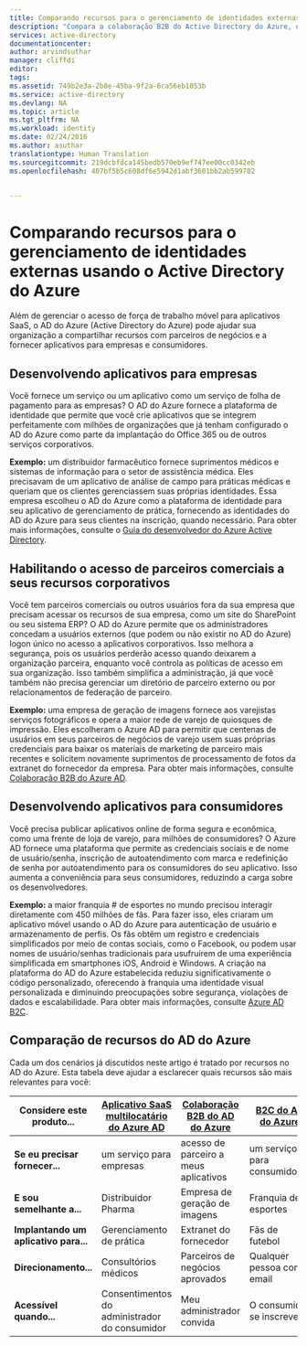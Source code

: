 ```yaml
---
title: Comparando recursos para o gerenciamento de identidades externas usando o Azure Active Directory | Microsoft Docs
description: "Compara a colaboração B2B do Active Directory do Azure, o B2C e o Aplicativo Multilocatário para o suporte à autenticação e à autorização para identidades externas"
services: active-directory
documentationcenter: 
author: arvindsuthar
manager: cliffdi
editor: 
tags: 
ms.assetid: 749b2e3a-2b8e-45ba-9f2a-6ca56eb1053b
ms.service: active-directory
ms.devlang: NA
ms.topic: article
ms.tgt_pltfrm: NA
ms.workload: identity
ms.date: 02/24/2016
ms.author: asuthar
translationtype: Human Translation
ms.sourcegitcommit: 219dcbfdca145bedb570eb9ef747ee00cc0342eb
ms.openlocfilehash: 407bf5b5c608df6e5942d1abf3601bb2ab599782


---
```

# <a name="comparing-capabilities-for-managing-external-identities-using-azure-active-directory"></a>Comparando recursos para o gerenciamento de identidades externas usando o Active Directory do Azure
Além de gerenciar o acesso de força de trabalho móvel para aplicativos SaaS, o AD do Azure (Active Directory do Azure) pode ajudar sua organização a compartilhar recursos com parceiros de negócios e a fornecer aplicativos para empresas e consumidores.

## <a name="developing-applications-for-businesses"></a>Desenvolvendo aplicativos para empresas
Você fornece um serviço ou um aplicativo como um serviço de folha de pagamento para as empresas? O AD do Azure fornece a plataforma de identidade que permite que você crie aplicativos que se integrem perfeitamente com milhões de organizações que já tenham configurado o AD do Azure como parte da implantação do Office 365 ou de outros serviços corporativos.

**Exemplo:** um distribuidor farmacêutico fornece suprimentos médicos e sistemas de informação para o setor de assistência médica. Eles precisavam de um aplicativo de análise de campo para práticas médicas e queriam que os clientes gerenciassem suas próprias identidades. Essa empresa escolheu o AD do Azure como a plataforma de identidade para seu aplicativo de gerenciamento de prática, fornecendo as identidades do AD do Azure para seus clientes na inscrição, quando necessário. Para obter mais informações, consulte o [Guia do desenvolvedor do Azure Active Directory](active-directory-developers-guide.md).

## <a name="enabling-business-partner-access-to-your-corporate-resources"></a>Habilitando o acesso de parceiros comerciais a seus recursos corporativos
Você tem parceiros comerciais ou outros usuários fora da sua empresa que precisam acessar os recursos de sua empresa, como um site do SharePoint ou seu sistema ERP? O AD do Azure permite que os administradores concedam a usuários externos (que podem ou não existir no AD do Azure) logon único no acesso a aplicativos corporativos. Isso melhora a segurança, pois os usuários perderão acesso quando deixarem a organização parceira, enquanto você controla as políticas de acesso em sua organização. Isso também simplifica a administração, já que você também não precisa gerenciar um diretório de parceiro externo ou por relacionamentos de federação de parceiro.

**Exemplo:** uma empresa de geração de imagens fornece aos varejistas serviços fotográficos e opera a maior rede de varejo de quiosques de impressão. Eles escolheram o Azure AD para permitir que centenas de usuários em seus parceiros de negócios de varejo usem suas próprias credenciais para baixar os materiais de marketing de parceiro mais recentes e solicitem novamente suprimentos de processamento de fotos da extranet do fornecedor da empresa. Para obter mais informações, consulte [Colaboração B2B do Azure AD](active-directory-b2b-what-is-azure-ad-b2b.md).

## <a name="developing-applications-for-consumers"></a>Desenvolvendo aplicativos para consumidores
Você precisa publicar aplicativos online de forma segura e econômica, como uma frente de loja de varejo, para milhões de consumidores? O Azure AD fornece uma plataforma que permite as credenciais sociais e de nome de usuário/senha, inscrição de autoatendimento com marca e redefinição de senha por autoatendimento para os consumidores do seu aplicativo. Isso aumenta a conveniência para seus consumidores, reduzindo a carga sobre os desenvolvedores.

**Exemplo:** a maior franquia \# de esportes no mundo precisou interagir diretamente com 450 milhões de fãs. Para fazer isso, eles criaram um aplicativo móvel usando o AD do Azure para autenticação de usuário e armazenamento de perfis. Os fãs obtêm um registro e credenciais simplificados por meio de contas sociais, como o Facebook, ou podem usar nomes de usuário/senhas tradicionais para usufruírem de uma experiência simplificada em smartphones iOS, Android e Windows. A criação na plataforma do AD do Azure estabelecida reduziu significativamente o código personalizado, oferecendo à franquia uma identidade visual personalizada e diminuindo preocupações sobre segurança, violações de dados e escalabilidade. Para obter mais informações, consulte [Azure AD B2C](https://azure.microsoft.com/documentation/services/active-directory-b2c/).

## <a name="comparison-of-azure-ad-capabilities"></a>Comparação de recursos do AD do Azure
Cada um dos cenários já discutidos neste artigo é tratado por recursos no AD do Azure. Esta tabela deve ajudar a esclarecer quais recursos são mais relevantes para você:

| **Considere este produto...** | [Aplicativo SaaS multilocatário do Azure AD](active-directory-developers-guide.md) | [Colaboração B2B do AD do Azure](active-directory-b2b-what-is-azure-ad-b2b.md) | [B2C do AD do Azure](https://azure.microsoft.com/documentation/services/active-directory-b2c/) |
| --- | --- | --- | --- |
| **Se eu precisar fornecer...** |um serviço para empresas |acesso de parceiro a meus aplicativos |um serviço para consumidores |
| **E sou semelhante a...** |Distribuidor Pharma |Empresa de geração de imagens |Franquia de esportes |
| **Implantando um aplicativo para...** |Gerenciamento de prática |Extranet do fornecedor |Fãs de futebol |
| **Direcionamento...** |Consultórios médicos |Parceiros de negócios aprovados |Qualquer pessoa com email |
| **Acessível quando...** |Consentimentos do administrador do consumidor |Meu administrador convida |O consumidor se inscreve |




<!--HONumber=Nov16_HO3-->


